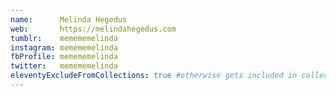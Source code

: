 ```yaml
---
name:      Melinda Hegedus
web:       https://melindahegedus.com
tumblr:    memememelinda
instagram: memememelinda
fbProfile: memememelinda
twitter:   memememelinda
eleventyExcludeFromCollections: true #otherwise gets included in collection.all
---
```

